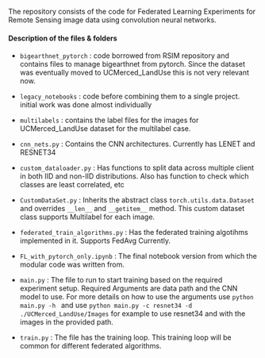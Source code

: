 The repository consists of the code for Federated Learning Experiments for Remote Sensing image data using convolution neural networks.

#### Description of the files & folders

- `bigearthnet_pytorch` : code borrowed from RSIM repository and contains files to manage bigearthnet from pytorch. Since the dataset was eventually moved to UCMerced_LandUse this is not very relevant now.

- `legacy_notebooks` : code before combining them to a single project. initial work was done almost individually
- `multilabels` : contains the label files for the images for UCMerced_LandUse dataset for the multilabel case.
- `cnn_nets.py` : Contains the CNN architectures. Currently has LENET and RESNET34
- `custom_dataloader.py` : Has functions to split data across multiple client in both IID and non-IID distributions. Also has function to check which classes are least correlated, etc
- `CustomDataSet.py` : Inherits the abstract class `torch.utils.data.Dataset` and overrides `__len__` and `__getitem__` method. This custom dataset class supports Multilabel for each image.
- `federated_train_algorithms.py` : Has the federated training algotihms implemented in it. Supports FedAvg Currently.
- `FL_with_pytorch_only.ipynb` : The final notebook version from which the modular code was written from.
-  `main.py` : The file to run to start training based on the required experiment setup. Required Arguments are data path and the CNN model to use. For more details on how to use the arguments use `python main.py -h ` and use `python main.py -c resnet34 -d ./UCMerced_LandUse/Images` for example to use resnet34 and with the images in the provided path.
-  `train.py` : The file has the training loop. This training loop will be common for different federated algorithms.
